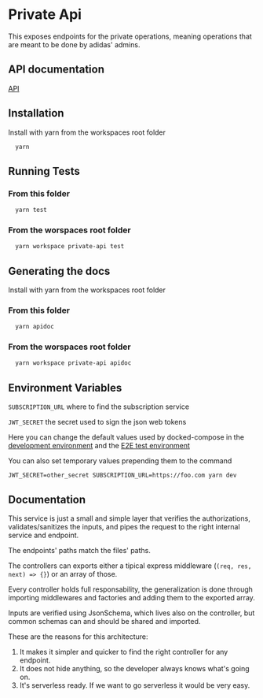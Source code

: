 
# Private Api

This exposes endpoints for the private operations, meaning operations that are meant to be done by adidas' admins.

## API documentation
[API](./API.md)


## Installation 

Install with yarn from the workspaces root folder

```bash 
  yarn
```
    
## Running Tests

### From this folder
```bash
  yarn test
```

### From the worspaces root folder 

```bash
  yarn workspace private-api test
```

## Generating the docs 

Install with yarn from the workspaces root folder

### From this folder
```bash
  yarn apidoc
```

### From the worspaces root folder 

```bash
  yarn workspace private-api apidoc
```


## Environment Variables

`SUBSCRIPTION_URL` where to find the subscription service

`JWT_SECRET` the secret used to sign the json web tokens

Here you can change the default values used by docked-compose in the [development environment](../docker/dev/.env) and the [E2E test environment](../docker/test/.env)

You can also set temporary values prepending them to the command

```
JWT_SECRET=other_secret SUBSCRIPTION_URL=https://foo.com yarn dev
```


## Documentation

This service is just a small and simple layer that verifies the authorizations, validates/sanitizes the inputs, and pipes the request to the right internal service and endpoint.

The endpoints' paths match the files' paths.

The controllers can exports either a tipical express middleware (`(req, res, next) => {}`) or an array of those.

Every controller holds full responsability, the generalization is done through importing middlewares and factories and adding them to the exported array.

Inputs are verified using JsonSchema, which lives also on the controller, but common schemas can and should be shared and imported.

These are the reasons for this architecture:

1. It makes it simpler and quicker to find the right controller for any endpoint.
2. It does not hide anything, so the developer always knows what's going on.
3. It's serverless ready. If we want to go serverless it would be very easy.


